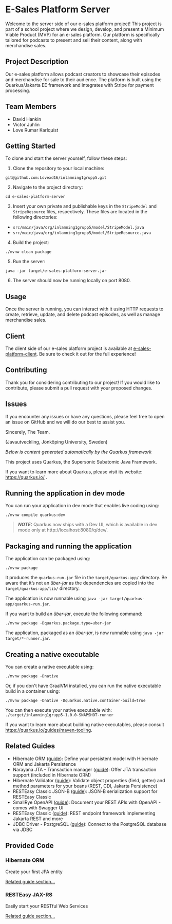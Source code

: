 # E-Sales Platform Server

Welcome to the server side of our e-sales platform project! This project is part of a school project where we design, develop, and present a Minimum Viable Product (MVP) for an e-sales platform. Our platform is specifically tailored for podcasts to present and sell their content, along with merchandise sales.

## Project Description

Our e-sales platform allows podcast creators to showcase their episodes and merchandise for sale to their audience. The platform is built using the Quarkus/Jakarta EE framework and integrates with Stripe for payment processing.

## Team Members

- David Hankin
- Victor Juhlin
- Love Rumar Karlquist

## Getting Started

To clone and start the server yourself, follow these steps:

1. Clone the repository to your local machine:
```shell script
git@github.com:Lovexd16/inlamning1grupp5.git
```

2. Navigate to the project directory:
```shell script
cd e-sales-platform-server
```

3. Insert your own private and publishable keys in the `StripeModel` and `StripeResource` files, respectively. These files are located in the following directories:
- `src/main/java/org/inlamning1grupp5/model/StripeModel.java`
- `src/main/java/org/inlamning1grupp5/model/StripeResource.java`

4. Build the project:
```shell script
./mvnw clean package
```

5. Run the server:
```shell script
java -jar target/e-sales-platform-server.jar
```


6. The server should now be running locally on port 8080.

## Usage

Once the server is running, you can interact with it using HTTP requests to create, retrieve, update, and delete podcast episodes, as well as manage merchandise sales.

## Client

The client side of our e-sales platform project is available at [e-sales-platform-client](https://github.com/Lovexd16/inlamning1grupp5-FRONTEND). Be sure to check it out for the full experience!

## Contributing

Thank you for considering contributing to our project! If you would like to contribute, please submit a pull request with your proposed changes.

## Issues

If you encounter any issues or have any questions, please feel free to open an issue on GitHub and we will do our best to assist you.

Sincerely,
The Team.

(Javautveckling, Jönköping University, Sweden)



*Below is content generated automatically by the Quarkus framework*

This project uses Quarkus, the Supersonic Subatomic Java Framework.

If you want to learn more about Quarkus, please visit its website: https://quarkus.io/ .

## Running the application in dev mode

You can run your application in dev mode that enables live coding using:
```shell script
./mvnw compile quarkus:dev
```

> **_NOTE:_**  Quarkus now ships with a Dev UI, which is available in dev mode only at http://localhost:8080/q/dev/.

## Packaging and running the application

The application can be packaged using:
```shell script
./mvnw package
```
It produces the `quarkus-run.jar` file in the `target/quarkus-app/` directory.
Be aware that it’s not an _über-jar_ as the dependencies are copied into the `target/quarkus-app/lib/` directory.

The application is now runnable using `java -jar target/quarkus-app/quarkus-run.jar`.

If you want to build an _über-jar_, execute the following command:
```shell script
./mvnw package -Dquarkus.package.type=uber-jar
```

The application, packaged as an _über-jar_, is now runnable using `java -jar target/*-runner.jar`.

## Creating a native executable

You can create a native executable using: 
```shell script
./mvnw package -Dnative
```

Or, if you don't have GraalVM installed, you can run the native executable build in a container using: 
```shell script
./mvnw package -Dnative -Dquarkus.native.container-build=true
```

You can then execute your native executable with: `./target/inlamning1grupp5-1.0.0-SNAPSHOT-runner`

If you want to learn more about building native executables, please consult https://quarkus.io/guides/maven-tooling.

## Related Guides

- Hibernate ORM ([guide](https://quarkus.io/guides/hibernate-orm)): Define your persistent model with Hibernate ORM and Jakarta Persistence
- Narayana JTA - Transaction manager ([guide](https://quarkus.io/guides/transaction)): Offer JTA transaction support (included in Hibernate ORM)
- Hibernate Validator ([guide](https://quarkus.io/guides/validation)): Validate object properties (field, getter) and method parameters for your beans (REST, CDI, Jakarta Persistence)
- RESTEasy Classic JSON-B ([guide](https://quarkus.io/guides/rest-json)): JSON-B serialization support for RESTEasy Classic
- SmallRye OpenAPI ([guide](https://quarkus.io/guides/openapi-swaggerui)): Document your REST APIs with OpenAPI - comes with Swagger UI
- RESTEasy Classic ([guide](https://quarkus.io/guides/resteasy)): REST endpoint framework implementing Jakarta REST and more
- JDBC Driver - PostgreSQL ([guide](https://quarkus.io/guides/datasource)): Connect to the PostgreSQL database via JDBC

## Provided Code

### Hibernate ORM

Create your first JPA entity

[Related guide section...](https://quarkus.io/guides/hibernate-orm)



### RESTEasy JAX-RS

Easily start your RESTful Web Services

[Related guide section...](https://quarkus.io/guides/getting-started#the-jax-rs-resources)
